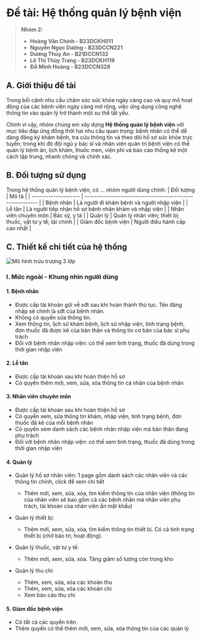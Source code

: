 # Đề tài: Hệ thống quản lý bệnh viện

> **Nhóm 2:**
> * **Hoàng Văn Chính - B23DCKH011**
> * **Nguyễn Ngọc Dương - B23DCCN221**
> * **Dương Thùy An - B21DCCN132**
> * **Lê Thị Thùy Trang - B23DCKH119**
> * **Đỗ Minh Hoàng - B23DCCN328**

## A. Giới thiệu đề tài
Trong bối cảnh nhu cầu chăm sóc sức khỏe ngày càng cao và quy mô hoạt động của các bệnh viện ngày càng mở rộng, việc ứng dụng công nghệ thông tin vào quản lý trở thành một xu thế tất yếu.

Chính vì vậy, nhóm chúng em xây dựng **Hệ thống quản lý bệnh viện** với mục tiêu đáp ứng đồng thời hai nhu cầu quan trọng: bệnh nhân có thể dễ dàng đăng ký khám bệnh, tra cứu thông tin và theo dõi hồ sơ sức khỏe trực tuyến; trong khi đó đội ngũ y bác sĩ và nhân viên quản trị bệnh viện có thể quản lý bệnh án, lịch khám, thuốc men, viện phí và báo cáo thống kê một cách tập trung, nhanh chóng và chính xác.

## B. Đối tượng sử dụng
Trong hệ thống quản lý bệnh viện, có ... nhóm người dùng chính:
| Đối tượng            | Mô tả                                                      |
| -------------------- | ---------------------------------------------------------- |
| Bệnh nhân            | Là người đi khám bệnh và người nhập viện                   |
| Lễ tân               | Là người tiếp nhận hồ sơ bệnh nhân khám và nhập viện       |
| Nhân viên chuyên môn | Bác sỹ, y tá                                               |
| Quản lý              | Quản lý nhân viên; thiết bị; thuốc, vật tư y tế; tài chính |
| Giám đốc bệnh viện   | Người điều hành cấp cao nhất                               |

## C. Thiết kế chi tiết của hệ thống

![Mô hình trừu trượng 3 lớp](images/mo_hinh_truu_tuong_3_lop.png)

### I. Mức ngoài - Khung nhìn người dùng

#### 1. Bệnh nhân
* Được cấp tài khoản gửi về sđt sau khi hoàn thành thủ tục. Tên đăng nhập sẽ chính là sđt của bệnh nhân.
* Không có quyền sửa thông tin. 
* Xem thông tin, lịch sử khám bệnh, lịch sử nhập viện, tình trạng bệnh, đơn thuốc đã được kê của bản thân và thông tin cơ bản của bác sĩ phụ trách
* Đối với bệnh nhân nhập viện: có thể xem tình trạng, thuốc đã dùng trong thời gian nhập viện

#### 2. Lễ tân
* Được cấp tài khoản sau khi hoàn thiện hồ sơ
* Có quyền thêm mới, xem, sửa, xóa thông tin cá nhân của bệnh nhân

#### 3. Nhân viên chuyên môn
* Được cấp tài khoản sau khi hoàn thiện hồ sơ
* Có quyền xem, sửa thông tin khám, nhập viện, tình trạng bệnh, đơn thuốc đã kê của mỗi bệnh nhân
* Có quyền xem danh sách các bệnh nhân nhập viện mà bản thân đang phụ trách
* Đối với bệnh nhân nhập viện: có thể xem tình trạng, thuốc đã dùng trong thời gian nhập viện

#### 4. Quản lý
* Quản lý hồ sơ nhân viên: 1 page gồm danh sách các nhân viên và các thông tin chính, click để xem chi tiết
  * Thêm mới, xem, sửa, xóa, tìm kiếm thông tin của nhân viên (thông tin của nhân viên sẽ bao gồm cả các bệnh nhân mà nhân viên phụ trách, tài khoản của nhân viên ẩn mật khẩu)

* Quản lý thiết bị:
  * Thêm mới, xem, sửa, xóa, tìm kiếm thông tin thiết bị. Có cả tình trạng thiết bị (chờ bảo trì, hoạt động).

* Quản lý thuốc, vật tư y tế:
  * Thêm mới, xem, sửa, xóa. Tăng giảm số lượng còn trong kho

* Quản lý thu chi:
  * Thêm, xem, sửa, xóa các khoản thu
  * Thêm, xem, sửa, xóa các khoản chi
  * Xem báo cáo thu chi

#### 5. Giám đốc bệnh viện
* Có tất cả các quyền trên
* Thêm quyền có thể thêm mới, xem, sửa, xóa thông tin của các quản lý